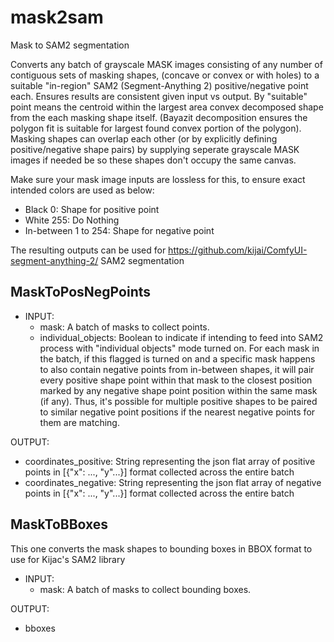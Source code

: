 # mask2sam
Mask to SAM2 segmentation

Converts any batch of grayscale MASK images consisting of any number of contiguous sets of masking shapes, (concave or convex or with holes) to a suitable "in-region" SAM2 (Segment-Anything 2) positive/negative point each. Ensures results are consistent given input vs output. By "suitable" point means the centroid within the largest area convex decomposed shape from the each masking shape itself. (Bayazit decomposition ensures the polygon fit is suitable for largest found convex portion of the polygon). Masking shapes can overlap each other (or by explicitly defining positive/negative shape pairs) by supplying seperate grayscale MASK images if needed be so these shapes don't occupy the same canvas.

Make sure your mask image inputs are lossless for this, to ensure exact intended colors are used as below:

- Black 0: Shape for positive point
- White 255: Do Nothing
- In-between 1 to 254: Shape for negative point

The resulting outputs can be used for https://github.com/kijai/ComfyUI-segment-anything-2/ SAM2 segmentation


## MaskToPosNegPoints

- INPUT:
  - mask: A batch of masks to collect points.
  - individual_objects: Boolean to indicate if intending to feed into SAM2 process with "individual objects" mode turned on. For each mask in the batch, if this flagged is turned on and a specific mask happens to also contain negative points from in-between shapes, it will pair every positive shape point within that mask to the closest position marked by any negative shape point position within the same mask (if any). Thus, it's possible for multiple positive shapes to be paired to similar negative point positions if the nearest negative points for them are matching.

OUTPUT:
  - coordinates_positive:  String representing the json flat array of positive points in [{"x": ..., "y"...}] format collected across the entire batch
  - coordinates_negative: String representing the json flat array of negative points in [{"x": ..., "y"...}] format collected across the entire batch


## MaskToBBoxes

This one converts the mask shapes to bounding boxes in BBOX format to use for Kijac's SAM2 library

- INPUT:
  - mask: A batch of masks to collect bounding boxes.

OUTPUT:
  - bboxes
